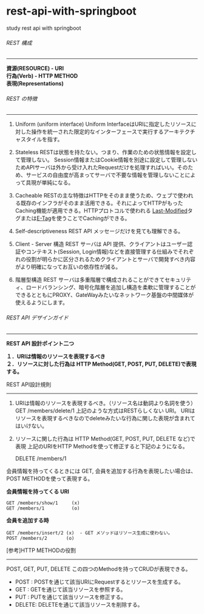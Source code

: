 # rest-api-with-springboot
study rest api with springboot

###### REST 構成
_ _ _


<b> 資源(RESOURCE) - URI </b><br>
<b> 行為(Verb) - HTTP METHOD </b><br>
<b> 表現(Representations) </b><br>

###### REST の特徴
_ _ _

1. Uniform (uniform interface)
Uniform InterfaceはURIに指定したリソースに対した操作を統一された限定的なインターフェースで実行するアーキテクチャスタイルを指す。

2. Stateless
RESTは状態を持たない。つまり、作業のための状態情報を設定して管理しない。 Session情報またはCookie情報を別途に設定して管理しないためAPIサーバは外から受け入れたRequestだけを処理すればいい。そのため、サービスの自由度が高まってサーバで不要な情報を管理しないことによって具現が単純になる。

3. Cacheable
RESTの主な特徴はHTTPをそのまま使うため、ウェブで使われる既存のインフラがそのまま活用できる。それによってHTTPがもったCaching機能が適用できる。HTTPプロトコルで使われる [Last-Modified](https://developer.mozilla.org/ja/docs/Web/HTTP/Headers/Last-Modified)タグまたは[E-Tag](https://developers.google.com/web/fundamentals/performance/optimizing-content-efficiency/http-caching?hl=ko)を使うことでCachingができる。

4. Self-descriptiveness
REST API メッセージだけを見ても理解できる。

5. Client - Server 構造
REST サーバは API 提供、クライアントはユーザー認証やコンテキスト(Session, Login情報)などを直接管理する仕組みでそれぞれの役割が明らかに区分されるためクライアントとサーバで開発すべき内容がより明確になってお互いの依存性が減る。

6. 階層型構造
REST サーバは多重階層で構成されることができてセキュリティ、ロードバランシング、暗号化階層を追加し構造を柔軟に管理することができるとともにPROXY、GateWayみたいなネットワーク基盤の中間媒体が使えるようにします。

###### REST API デザインガイド
___

<b> REST API 設計ポイント二つ </b><br>

<b> １．URIは情報のリソースを表現するべき</b> <br>
<b> ２．リソースに対した行為は HTTP Method(GET, POST, PUT, DELETE)で表現する。　</b><br>


REST API設計規則
___
1) URIは情報のリソースを表現するべき。（リソース名は動詞より名詞を使う）
    GET /members/delete/1
上記のような方式はRESTらしくない URI。 URIはリソースを表現するべきなのでdeleteみたいな行為に関した表現が含まれてはいけない。

2) リソースに関した行為は HTTP Method(GET, POST, PUT, DELETE など)で表現
上記のURIをHTTP Methodを使って修正すると下記のようになる。

    DELETE /members/1

会員情報を持ってくるときには GET, 会員を追加する行為を表現したい場合は、POST METHODを使って表現する。

<b> 会員情報を持ってくる URI </b>

    GET /members/show/1     (x)
    GET /members/1          (o)

<b> 会員を追加する時 </b>

    GET /members/insert/2 (x)  - GET メソッドはリソース生成に使わない。
    POST /members/2       (o)


[参考]HTTP METHODの役割
___
POST, GET, PUT, DELETE この四つのMethodを持ってCRUDが表現できる。

- POST	: POSTを通じて該当URIにRequestするとリソースを生成する。
- GET	: GETを通じて該当リソースを参照する。
- PUT	: PUTを通じて該当リソースを修正する。
- DELETE: 	DELETEを通じて該当リソースを削除する。
